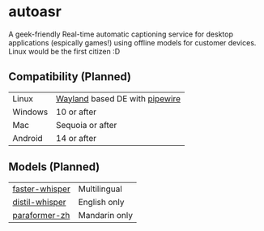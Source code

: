 # autoasr
A geek-friendly Real-time automatic captioning service for desktop applications (espically games!) using offline models for customer devices. Linux would be the first citizen :D

## Compatibility (Planned)
|||
|-|-|
|Linux|[Wayland](https://gitlab.freedesktop.org/rgriebl/wayland) based DE with [pipewire](https://github.com/PipeWire/pipewire)|
|Windows|10 or after|
|Mac|Sequoia or after|
|Android|14 or after|

## Models (Planned)
|||
|-|-|
|[faster-whisper](https://github.com/SYSTRAN/faster-whisper)|Multilingual|
|[distil-whisper](https://github.com/huggingface/distil-whisper)|English only|
|[paraformer-zh](https://huggingface.co/funasr/paraformer-zh)|Mandarin only|
